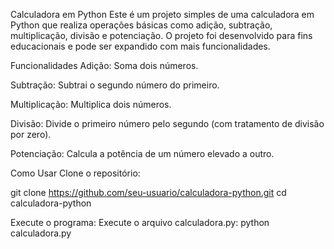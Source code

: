 Calculadora em Python
Este é um projeto simples de uma calculadora em Python que realiza operações básicas como adição, subtração, multiplicação, divisão e potenciação. O projeto foi desenvolvido para fins educacionais e pode ser expandido com mais funcionalidades.

Funcionalidades
Adição: Soma dois números.

Subtração: Subtrai o segundo número do primeiro.

Multiplicação: Multiplica dois números.

Divisão: Divide o primeiro número pelo segundo (com tratamento de divisão por zero).

Potenciação: Calcula a potência de um número elevado a outro.

Como Usar
Clone o repositório:

git clone https://github.com/seu-usuario/calculadora-python.git
cd calculadora-python

Execute o programa:
Execute o arquivo calculadora.py:
python calculadora.py

